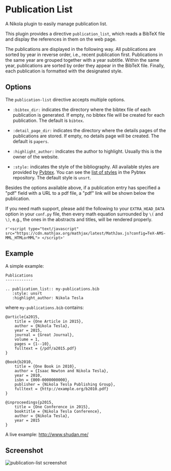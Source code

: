 # Publication List

A Nikola plugin to easily manage publication list.

This plugin provides a directive `publication_list`, which reads a BibTeX file
and display the references in them on the web page.

The publications are displayed in the following way. All publications are sorted
by year in reverse order, i.e., recent publication first. Publications in the
same year are grouped together with a year subtitle. Within the same year,
publications are sorted by order they appear in the BibTeX file. Finally, each
publication is formatted with the designated style.

## Options

The `publication-list` directive accepts multiple options.

* `:bibtex_dir:` indicates the directory where the bibtex file of each
  publication is generated. If empty, no bibtex file will be created for each
  publication. The default is `bibtex`.

* `:detail_page_dir:` indicates the directory where the details pages of the
  publications are stored. If empty, no details page will be created. The
  default is `papers`.

* `:highlight_author:` indicates the author to highlight. Usually this is the
  owner of the website.

* `:style:` indicates the style of the bibliography. All available styles are
  provided by [Pybtex][]. You can see the [list of styles][] in the Pybtex
  repository. The default style is `unsrt`.

Besides the options available above, if a publication entry has specified a
"pdf" field with a URL to a pdf file, a "pdf" link will be shown below the
publication.

If you need math support, please add the following to your `EXTRA_HEAD_DATA`
option in your `conf.py` file, then every math equation surrounded by `\(` and
`\)`, e.g., the ones in the abstracts and titles, will be rendered properly.

    r'<script type="text/javascript" src="https://cdn.mathjax.org/mathjax/latest/MathJax.js?config=TeX-AMS-MML_HTMLorMML"> </script>'

## Example

A simple example:

    Publications
    ------------

    .. publication_list:: my-publications.bib
       :style: unsrt
       :highlight_author: Nikola Tesla

where `my-publications.bib` contains:

    @article{a2015,
        title = {One Article in 2015},
        author = {Nikola Tesla},
        year = 2015,
        journal = {Great Journal},
        volume = 1,
        pages = {1--10},
        fulltext = {/pdf/a2015.pdf}
    }

    @book{b2010,
        title = {One Book in 2010},
        author = {Isaac Newton and Nikola Tesla},
        year = 2010,
        isbn = {000-0000000000},
        publisher = {Nikola Tesla Publishing Group},
        fulltext = {http://example.org/b2010.pdf}
    }

    @inproceedings{p2015,
        title = {One Conference in 2015},
        booktitle = {Nikola Tesla Conference},
        author = {Nikola Tesla},
        year = 2015
    }

A live example: http://www.shudan.me/

## Screenshot

![publication-list screenshot](http://plugins.getnikola.com/__data__/publication-list-screenshot.png)

[list of styles]: https://bitbucket.org/pybtex-devs/pybtex/src/master/pybtex/style/formatting/
[Pybtex]: http://pybtex.org
